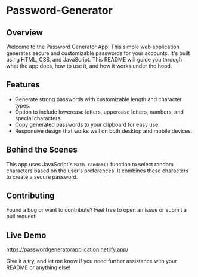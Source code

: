 # Password-Generator

## Overview
Welcome to the Password Generator App! This simple web application generates secure and customizable passwords for your accounts. It's built using HTML, CSS, and JavaScript. This README will guide you through what the app does, how to use it, and how it works under the hood.

## Features
- Generate strong passwords with customizable length and character types.
- Option to include lowercase letters, uppercase letters, numbers, and special characters.
- Copy generated passwords to your clipboard for easy use.
- Responsive design that works well on both desktop and mobile devices.

## Behind the Scenes
This app uses JavaScript's `Math.random()` function to select random characters based on the user's preferences. It combines these characters to create a secure password.

## Contributing
Found a bug or want to contribute? Feel free to open an issue or submit a pull request!

## Live Demo
https://passwordgeneratorapplication.netlify.app/

Give it a try, and let me know if you need further assistance with your README or anything else!
